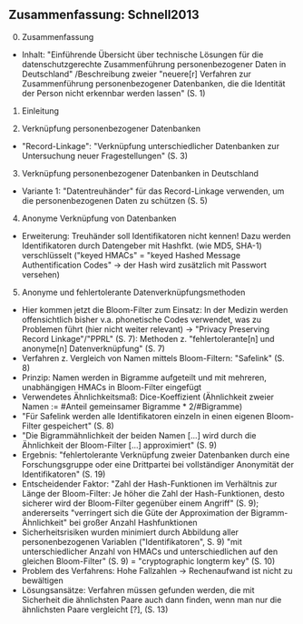 Zusammenfassung: Schnell2013
----------------------------

0. Zusammenfassung
- Inhalt: "Einführende Übersicht über technische Lösungen für die datenschutzgerechte Zusammenführung personenbezogener Daten in Deutschland" /Beschreibung zweier "neuere[r] Verfahren zur Zusammenführung personenbezogener Datenbanken, die die Identität der Person nicht erkennbar werden lassen" (S. 1)

1. Einleitung 

2. Verknüpfung personenbezogener Datenbanken
- "Record-Linkage": "Verknüpfung unterschiedlicher Datenbanken zur Untersuchung neuer Fragestellungen" (S. 3)

3. Verknüpfung personenbezogener Datenbanken in Deutschland 
- Variante 1: "Datentreuhänder" für das Record-Linkage verwenden, um die personenbezogenen Daten zu schützen (S. 5)

4. Anonyme Verknüpfung von Datenbanken
- Erweiterung: Treuhänder soll Identifikatoren nicht kennen! Dazu werden Identifikatoren durch Datengeber mit Hashfkt. (wie MD5, SHA-1) verschlüsselt ("keyed HMACs" = "keyed Hashed Message Authentification Codes" -> der Hash wird zusätzlich mit Passwort versehen)

5. Anonyme und fehlertolerante Datenverknüpfungsmethoden 
- Hier kommen jetzt die Bloom-Filter zum Einsatz: In der Medizin werden offensichtlich bisher v.a. phonetische Codes verwendet, was zu Problemen führt (hier nicht weiter relevant) -> "Privacy Preserving Record Linkage"/"PPRL" (S. 7): Methoden z. "fehlertolerante[n] und anonyme[n] Datenverknüpfung" (S. 7)
- Verfahren z. Vergleich von Namen mittels Bloom-Filtern: "Safelink" (S. 8)
- Prinzip: Namen werden in Bigramme aufgeteilt und mit mehreren, unabhängigen HMACs in Bloom-Filter eingefügt
- Verwendetes Ähnlichkeitsmaß: Dice-Koeffizient (Ähnlichkeit zweier Namen := #Anteil gemeinsamer Bigramme * 2/#Bigramme)
- "Für Safelink werden alle Identifikatoren einzeln in einen eigenen Bloom-Filter gespeichert" (S. 8)
- "Die Bigrammähnlichkeit der beiden Namen [...] wird durch die Ähnlichkeit der Bloom-Filter [...] approximiert" (S. 9)  
- Ergebnis: "fehlertolerante Verknüpfung zweier Datenbanken durch eine Forschungsgruppe oder eine Drittpartei bei vollständiger Anonymität der Identifikatoren" (S. 19)
- Entscheidender Faktor: "Zahl der Hash-Funktionen im Verhältnis zur Länge der Bloom-Filter: Je höher die Zahl der Hash-Funktionen, desto sicherer wird der Bloom-Filter gegenüber einem Angriff" (S. 9); andererseits "verringert sich die Güte der Approximation der Bigramm-Ähnlichkeit" bei großer Anzahl Hashfunktionen 
- Sicherheitsrisiken wurden minimiert durch Abbildung aller personenbezogenen Variablen ("Identifikatoren", S. 9) "mit unterschiedlicher Anzahl von HMACs und unterschiedlichen auf den gleichen Bloom-Filter" (S. 9) = "cryptographic longterm key" (S. 10) 
- Problem des Verfahrens: Hohe Fallzahlen -> Rechenaufwand ist nicht zu bewältigen 
- Lösungsansätze: Verfahren müssen gefunden werden, die mit Sicherheit die ähnlichsten Paare auch dann finden, wenn man nur die ähnlichsten Paare vergleicht [?], (S. 13) 